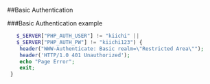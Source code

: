 
##Basic Authentication

###Basic Authentication example
```php
   $_SERVER["PHP_AUTH_USER"] != "kiichi" ||
   $_SERVER["PHP_AUTH_PW"] != "kiichi123") {
    header("WWW-Authenticate: Basic realm=\"Restricted Area\"");
    header('HTTP/1.0 401 Unauthorized');
    echo "Page Error";
    exit;
 }
 ```


